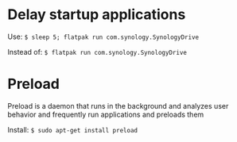 # Delay startup applications
Use: ``$ sleep 5; flatpak run com.synology.SynologyDrive``

Instead of: ``$ flatpak run com.synology.SynologyDrive``

# Preload
Preload is a daemon that runs in the background and analyzes user behavior and frequently run applications and preloads them

Install: ``$ sudo apt-get install preload``


